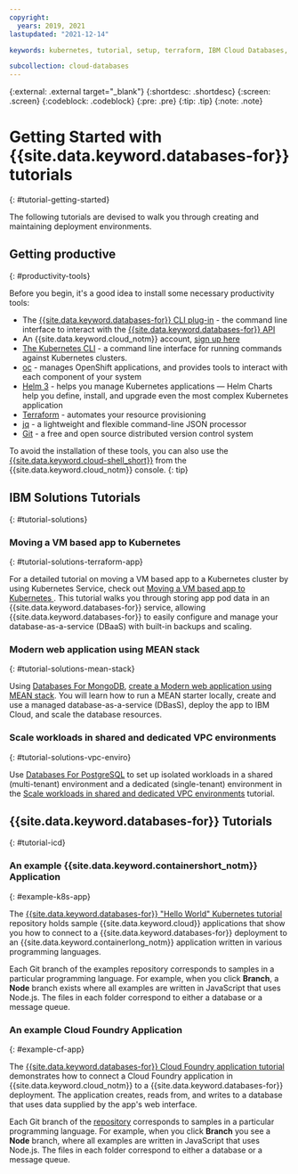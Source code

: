 ```yaml
---
copyright:
  years: 2019, 2021
lastupdated: "2021-12-14"

keywords: kubernetes, tutorial, setup, terraform, IBM Cloud Databases, ICD

subcollection: cloud-databases
---
```


{:external: .external target="_blank"}
{:shortdesc: .shortdesc}
{:screen: .screen}
{:codeblock: .codeblock}
{:pre: .pre}
{:tip: .tip}
{:note: .note}

# Getting Started with {{site.data.keyword.databases-for}} tutorials 
{: #tutorial-getting-started}

The following tutorials are devised to walk you through creating and maintaining deployment environments.

## Getting productive 
{: #productivity-tools}

Before you begin, it's a good idea to install some necessary productivity tools:

- The [{{site.data.keyword.databases-for}} CLI plug-in](https://cloud.ibm.com/docs/databases-cli-plugin) - the command line interface to interact with the [{{site.data.keyword.databases-for}} API](https://cloud.ibm.com/apidocs/cloud-databases-api/cloud-databases-api-v5#introduction)
- An {{site.data.keyword.cloud_notm}} account, [sign up here](https://cloud.ibm.com/registration/)
- [The Kubernetes CLI](https://kubernetes.io/docs/tasks/tools/install-kubectl/) - a command line interface for running commands against Kubernetes clusters.
- [oc](https://docs.openshift.com/container-platform/4.7/cli_reference/openshift_cli/getting-started-cli.html) - manages OpenShift applications, and provides tools to interact with each component of your system
- [Helm 3](https://helm.sh/) - helps you manage Kubernetes applications — Helm Charts help you define, install, and upgrade even the most complex Kubernetes application
- [Terraform](https://learn.hashicorp.com/tutorials/terraform/install-cli) - automates your resource provisioning
- [jq](https://stedolan.github.io/jq/) - a lightweight and flexible command-line JSON processor
- [Git](https://git-scm.com/book/en/v2/Getting-Started-Installing-Git) - a free and open source distributed version control system

To avoid the installation of these tools, you can also use the [{{site.data.keyword.cloud-shell_short}}](https://cloud.ibm.com/shell) from the {{site.data.keyword.cloud_notm}} console. {: tip}

## IBM Solutions Tutorials
{: #tutorial-solutions}

### Moving a VM based app to Kubernetes
{: #tutorial-solutions-terraform-app}

For a detailed tutorial on moving a VM based app to a Kubernetes cluster by using Kubernetes Service, check out [Moving a VM based app to Kubernetes
](/docs/solution-tutorials?topic=solution-tutorials-vm-to-containers-and-kubernetes). This tutorial walks you through storing app pod data in an {{site.data.keyword.databases-for}} service, allowing {{site.data.keyword.databases-for}} to easily configure and manage your database-as-a-service (DBaaS) with built-in backups and scaling.

### Modern web application using MEAN stack
{: #tutorial-solutions-mean-stack}

Using [Databases For MongoDB](/docs/databases-for-mongodb), [create a Modern web application using MEAN stack](/docs/solution-tutorials?topic=solution-tutorials-mean-stack). You will learn how to run a MEAN starter locally, create and use a managed database-as-a-service (DBasS), deploy the app to IBM Cloud, and scale the database resources.

### Scale workloads in shared and dedicated VPC environments
{: #tutorial-solutions-vpc-enviro}

Use [Databases For PostgreSQL](/docs/databases-for-postgresql) to set up isolated workloads in a shared (multi-tenant) environment and a dedicated (single-tenant) environment in the [Scale workloads in shared and dedicated VPC environments](/docs/solution-tutorials?topic=solution-tutorials-vpc-scaling-dedicated-compute) tutorial.

## {{site.data.keyword.databases-for}} Tutorials
{: #tutorial-icd}

### An example {{site.data.keyword.containershort_notm}} Application
{: #example-k8s-app}

The [{{site.data.keyword.databases-for}} "Hello World" Kubernetes tutorial](https://github.com/IBM-Cloud/clouddatabases-helloworld-kubernetes-examples) repository holds sample {{site.data.keyword.cloud}} applications that show you how to connect to a {{site.data.keyword.databases-for}} deployment to an {{site.data.keyword.containerlong_notm}} application written in various programming languages.  

Each Git branch of the examples repository corresponds to samples in a particular programming language. For example, when you click **Branch**, a **Node** branch exists where all examples are written in JavaScript that uses Node.js. The files in each folder correspond to either a database or a message queue.  

### An example Cloud Foundry Application
{: #example-cf-app}

The [{{site.data.keyword.databases-for}} Cloud Foundry application tutorial](https://github.com/IBM-Cloud/clouddatabases-helloworld-cloudfoundry-examples) demonstrates how to connect a Cloud Foundry application in {{site.data.keyword.cloud_notm}} to a {{site.data.keyword.databases-for}} deployment. The application creates, reads from, and writes to a database that uses data supplied by the app's web interface.

Each Git branch of the [repository](https://github.com/IBM-Cloud/clouddatabases-helloworld-cloudfoundry-examples) corresponds to samples in a particular programming language. For example, when you click **Branch** you see a **Node** branch, where all examples are written in JavaScript that uses Node.js. The files in each folder correspond to either a database or a message queue. 